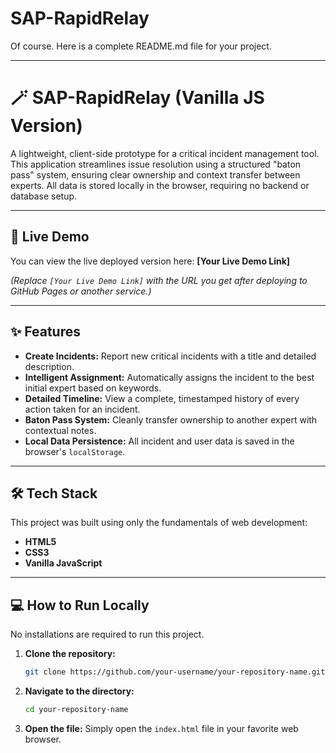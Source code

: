 # SAP-RapidRelay
Of course. Here is a complete README.md file for your project.

-----

# 🪄 SAP-RapidRelay (Vanilla JS Version)

A lightweight, client-side prototype for a critical incident management tool. This application streamlines issue resolution using a structured "baton pass" system, ensuring clear ownership and context transfer between experts. All data is stored locally in the browser, requiring no backend or database setup.

-----

## 🚀 Live Demo

You can view the live deployed version here: **[Your Live Demo Link]**

*(Replace `[Your Live Demo Link]` with the URL you get after deploying to GitHub Pages or another service.)*

-----

## ✨ Features

  * **Create Incidents:** Report new critical incidents with a title and detailed description.
  * **Intelligent Assignment:** Automatically assigns the incident to the best initial expert based on keywords.
  * **Detailed Timeline:** View a complete, timestamped history of every action taken for an incident.
  * **Baton Pass System:** Cleanly transfer ownership to another expert with contextual notes.
  * **Local Data Persistence:** All incident and user data is saved in the browser's `localStorage`.

-----

## 🛠️ Tech Stack

This project was built using only the fundamentals of web development:

  * **HTML5**
  * **CSS3**
  * **Vanilla JavaScript**

-----

## 💻 How to Run Locally

No installations are required to run this project.

1.  **Clone the repository:**
    ```bash
    git clone https://github.com/your-username/your-repository-name.git
    ```
2.  **Navigate to the directory:**
    ```bash
    cd your-repository-name
    ```
3.  **Open the file:**
    Simply open the `index.html` file in your favorite web browser.
